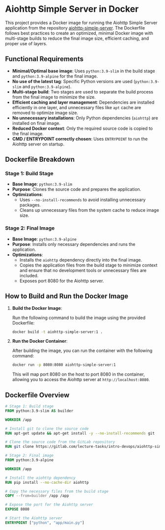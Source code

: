 
# Aiohttp Simple Server in Docker

This project provides a Docker image for running the Aiohttp Simple Server application from the repository [aiohttp-simple-server](https://gitlab.com/lecture-tasks/intro-devops/aiohttp-simple-server/). The Dockerfile follows best practices to create an optimized, minimal Docker image with multi-stage builds to reduce the final image size, efficient caching, and proper use of layers.

## Functional Requirements

- **Minimal/Optimal base image**: Uses `python:3.9-slim` in the build stage and `python:3.9-alpine` for the final image.
- **No use of the latest tag**: Specific Python versions are used (`python:3.9-slim` and `python:3.9-alpine`).
- **Multi-stage build**: Two stages are used to separate the build process from the final image to minimize the size.
- **Efficient caching and layer management**: Dependencies are installed efficiently in one layer, and unnecessary files like `apt` cache are removed to optimize image size.
- **No unnecessary installations**: Only Python dependencies (`aiohttp`) are installed on final image.
- **Reduced Docker context**: Only the required source code is copied to the final image.
- **CMD / ENTRYPOINT correctly chosen**: Uses `ENTRYPOINT` to run the Aiohttp server on startup.

## Dockerfile Breakdown

### Stage 1: Build Stage
- **Base Image**: `python:3.9-slim`
- **Purpose**: Clones the source code and prepares the application.
- **Optimizations**:
  - Uses `--no-install-recommends` to avoid installing unnecessary packages.
  - Cleans up unnecessary files from the system cache to reduce image size.

### Stage 2: Final Image
- **Base Image**: `python:3.9-alpine`
- **Purpose**: Installs only necessary dependencies and runs the application.
- **Optimizations**:
  - Installs the `aiohttp` dependency directly into the final image.
  - Copies the application files from the build stage to minimize context and ensure that no development tools or unnecessary files are included.
  - Exposes port 8080 for the Aiohttp server.

## How to Build and Run the Docker Image

1. **Build the Docker Image**:

   Run the following command to build the image using the provided Dockerfile:

   ```bash
   docker build -t aiohttp-simple-server:1 .
   ```

2. **Run the Docker Container**:

   After building the image, you can run the container with the following command:

   ```bash
   docker run -p 8080:8080 aiohttp-simple-server:1
   ```

   This will map port 8080 on the host to port 8080 in the container, allowing you to access the Aiohttp server at `http://localhost:8080`.

## Dockerfile Overview

```dockerfile
# Stage 1: Build stage
FROM python:3.9-slim AS builder

WORKDIR /app

# Install git to clone the source code
RUN apt-get update && apt-get install -y --no-install-recommends git

# Clone the source code from the GitLab repository
RUN git clone https://gitlab.com/lecture-tasks/intro-devops/aiohttp-simple-server.git /app

# Stage 2: Final image
FROM python:3.9-alpine

WORKDIR /app

# Install the aiohttp dependency
RUN pip install --no-cache-dir aiohttp

# Copy the necessary files from the build stage
COPY --from=builder /app /app

# Expose the port for the Aiohttp server
EXPOSE 8080

# Start the Aiohttp server
ENTRYPOINT ["python", "app/main.py"]
```
